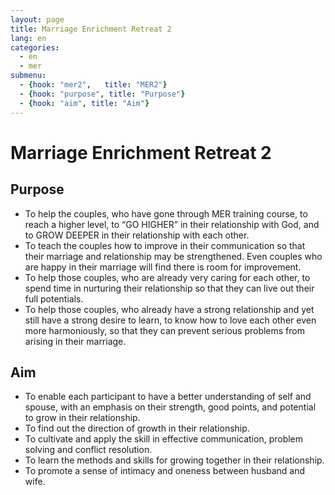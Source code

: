 ```yaml
---
layout: page
title: Marriage Enrichment Retreat 2
lang: en
categories: 
  - en
  - mer
submenu:
  - {hook: "mer2",   title: "MER2"}
  - {hook: "purpose", title: "Purpose"}
  - {hook: "aim", title: "Aim"}
---
```


Marriage Enrichment Retreat 2<a name="mer2">&nbsp;</a>
=============================

Purpose<a name="purpose">&nbsp;</a>
-------

- To help the couples, who have gone through MER training course, to reach a higher level, to “GO HIGHER” in their relationship with God, and to GROW DEEPER in their relationship with each other.
- To teach the couples how to improve in their communication so that their marriage and relationship may be strengthened. Even couples who are happy in their marriage will find there is room for improvement.
- To help those couples, who are already very caring for each other, to spend time in nurturing their relationship so that they can live out their full potentials.  
- To help those couples, who already have a strong relationship and yet still have a strong desire to learn,  to know how to love each other even more harmoniously, so that they can prevent serious problems from arising in their marriage.


Aim<a name="aim">&nbsp;</a>
---

- To enable each participant to have a better understanding of self and spouse, with an emphasis on their strength, good points, and potential to grow in their relationship.
- To find out the direction of growth in their relationship.
- To cultivate and apply the skill in effective communication, problem solving and conflict resolution.
- To learn the methods and skills for growing together in their relationship.
- To promote a sense of intimacy and oneness between husband and wife.


